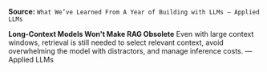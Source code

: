 **Source:** `What We’ve Learned From A Year of Building with LLMs – Applied LLMs`

**Long-Context Models Won't Make RAG Obsolete**
Even with large context windows, retrieval is still needed to select relevant context, avoid overwhelming the model with distractors, and manage inference costs. — Applied LLMs
